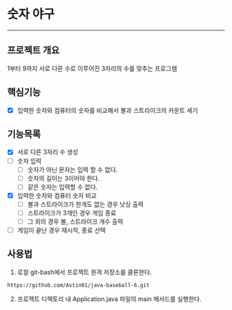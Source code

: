 # 숫자 야구

---

## 프로젝트 개요
1부터 9까지 서로 다른 수로 이루어진 3자리의 수를 맞추는 프로그램
## 핵심기능
- [x] 입력한 숫자와 컴퓨터의 숫자를 비교해서 볼과 스트라이크의 카운트 세기
## 기능목록
- [x] 서로 다른 3자리 수 생성
- [ ] 숫자 입력
  - [ ] 숫자가 아닌 문자는 입력 할 수 없다.
  - [ ] 숫자의 길이는 3이어야 한다.
  - [ ] 같은 숫자는 입력할 수 없다.
- [x] 입력한 숫자와 컴퓨터 숫자 비교
  - [ ] 볼과 스트라이크가 한개도 없는 경우 낫싱 출력
  - [ ] 스트라이크가 3개인 경우 게임 종료
  - [ ] 그 외의 경우 볼, 스트라이크 개수 출력
- [ ] 게임이 끝난 경우 재시작, 종료 선택
## 사용법
1. 로컬 git-bash에서 프로젝트 원격 저장소를 클론한다.
```
https://github.com/Astin01/java-baseball-6.git
```

2. 프로젝트 디렉토리 내 Application.java 파일의 main 메서드를 실행한다.